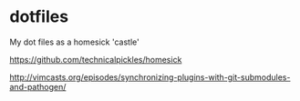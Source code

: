 dotfiles
========

My dot files as a homesick 'castle'

https://github.com/technicalpickles/homesick

http://vimcasts.org/episodes/synchronizing-plugins-with-git-submodules-and-pathogen/

